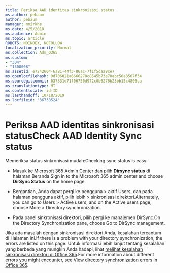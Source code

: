 ```yaml
---
title: Periksa AAD identitas sinkronisasi status
ms.author: pebaum
author: pebaum
manager: mnirkhe
ms.date: 4/5/2018
ms.audience: Admin
ms.topic: article
ROBOTS: NOINDEX, NOFOLLOW
localization_priority: Normal
ms.collection: Adm_O365
ms.custom:
- "304"
- "1300008"
ms.assetid: e7242604-6a81-44f3-86ac-7f1f5da29ce7
ms.openlocfilehash: 9d706021a6666270c8545b73e78abc56a3507f34
ms.sourcegitcommit: 037331d71f06750d972c0b6278b23bb15c4806ca
ms.translationtype: MT
ms.contentlocale: id-ID
ms.lasthandoff: 10/18/2019
ms.locfileid: "36738524"
---
```

# <a name="check-aad-identity-sync-status"></a><span data-ttu-id="da19e-102">Periksa AAD identitas sinkronisasi status</span><span class="sxs-lookup"><span data-stu-id="da19e-102">Check AAD Identity Sync status</span></span>

<span data-ttu-id="da19e-103">Memeriksa status sinkronisasi mudah:</span><span class="sxs-lookup"><span data-stu-id="da19e-103">Checking sync status is easy:</span></span>
  
- <span data-ttu-id="da19e-104">Masuk ke Microsoft 365 Admin Center dan pilih **Dirsync status** di halaman Beranda.</span><span class="sxs-lookup"><span data-stu-id="da19e-104">Sign in to the Microsoft 365 admin center and choose **DirSync Status** on the home page.</span></span>

- <span data-ttu-id="da19e-105">Bergantian, Anda dapat pergi ke pengguna \> aktif Users, dan pada halaman pengguna aktif, pilih lebih \> sinkronisasi direktori.</span><span class="sxs-lookup"><span data-stu-id="da19e-105">Alternately, you can go to Users \> Active users, and on the Active users page, choose More \> Directory synchronization.</span></span>

- <span data-ttu-id="da19e-106">Pada panel sinkronisasi direktori, pilih pergi ke manajemen DirSync.</span><span class="sxs-lookup"><span data-stu-id="da19e-106">On the Directory Synchronization pane, choose Go to DirSync management.</span></span>

<span data-ttu-id="da19e-107">Jika ada masalah dengan sinkronisasi direktori Anda, kesalahan tercantum di Halaman ini.</span><span class="sxs-lookup"><span data-stu-id="da19e-107">If there is a problem with your directory synchronization, the errors are listed on this page.</span></span> <span data-ttu-id="da19e-108">Untuk informasi lebih lanjut tentang kesalahan yang berbeda yang mungkin Anda hadapi, lihat [melihat kesalahan sinkronisasi direktori di Office 365](https://docs.microsoft.com//office365/enterprise/identify-directory-synchronization-errors).</span><span class="sxs-lookup"><span data-stu-id="da19e-108">For more information about different errors you might encounter, see [View directory synchronization errors in Office 365](https://docs.microsoft.com//office365/enterprise/identify-directory-synchronization-errors).</span></span>
  